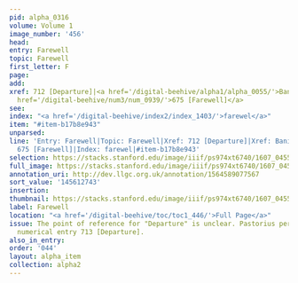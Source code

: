 ```yaml
---
pid: alpha_0316
volume: Volume 1
image_number: '456'
head:
entry: Farewell
topic: Farewell
first_letter: F
page:
add:
xref: 712 [Departure]|<a href='/digital-beehive/alpha1/alpha_0055/'>Banishmt</a>|<a
  href='/digital-beehive/num3/num_0939/'>675 [Farewell]</a>
see:
index: "<a href='/digital-beehive/index2/index_1403/'>farewel</a>"
item: "#item-b17b8e943"
unparsed:
line: 'Entry: Farewell|Topic: Farewell|Xref: 712 [Departure]|Xref: Banishmt|Xref:
  675 [Farewell]|Index: farewel|#item-b17b8e943'
selection: https://stacks.stanford.edu/image/iiif/ps974xt6740/1607_0455/767,2743,2989,564/full/0/default.jpg
full_image: https://stacks.stanford.edu/image/iiif/ps974xt6740/1607_0455/full/full/0/default.jpg
annotation_uri: http://dev.llgc.org.uk/annotation/1564589077567
sort_value: '145612743'
insertion:
thumbnail: https://stacks.stanford.edu/image/iiif/ps974xt6740/1607_0455/767,2743,600,180/250,/0/default.jpg
label: Farewell
location: "<a href='/digital-beehive/toc/toc1_446/'>Full Page</a>"
issue: The point of reference for "Departure" is unclear. Pastorius perhaps intends
  numerical entry 713 [Departure].
also_in_entry:
order: '044'
layout: alpha_item
collection: alpha2
---
```


